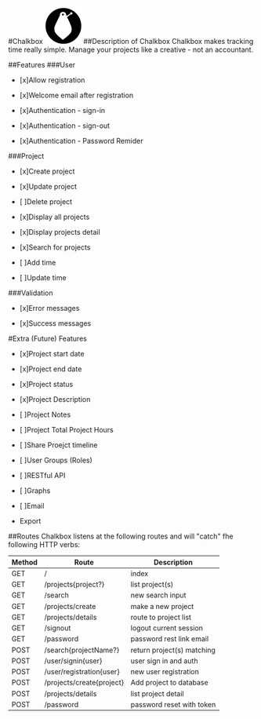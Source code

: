 #Chalkbox
![Chalkbox image](https://raw.githubusercontent.com/harrisonde/chalkbox/master/public/images/chalkbox.png "Chalkbox")
##Description of Chalkbox
Chalkbox makes tracking time really simple. Manage your projects like a creative - not an accountant. 

##Features
###User
* [x]Allow registration 

* [x]Welcome email after registration

* [x]Authentication - sign-in

* [x]Authentication - sign-out

* [x]Authentication - Password Remider

###Project
* [x]Create project

* [x]Update project

* [ ]Delete project 

* [x]Display all projects

* [x]Display projects detail

* [x]Search for projects

* [ ]Add time

* [ ]Update time

###Validation
 * [x]Error messages
 
 * [x]Success messages

#Extra (Future) Features
* [x]Project start date

* [x]Project end date

* [x]Project status

* [x]Project Description

* [ ]Project Notes

* [ ]Project Total Project Hours

* [ ]Share Proejct timeline

* [ ]User Groups (Roles) 

* [ ]RESTful API 

* [ ]Graphs

* [ ]Email

* Export

##Routes
Chalkbox listens at the following routes and will "catch" fhe following HTTP verbs:

| Method  | Route                     | Description                  |
|-------- | ------------------------- | ---------------------------- |
| GET     | /                         | index			             |
| GET     | /projects{project?}       | list project(s)              |
| GET     | /search				      | new search input             |
| GET     | /projects/create          | make a new project           |
| GET     | /projects/details         | route to project list        |
| GET     | /signout                  | logout current session       |
| GET     | /password                 | password rest link email     |
| POST    | /search{projectName?}     | return project(s) matching   |
| POST    | /user/signin{user}        | user sign in and auth        |
| POST    | /user/registration{user}  | new user registration        |
| POST    | /projects/create{project} | Add project to database      |
| POST    | /projects/details         | list project detail          |
| POST    | /password                 | password reset with token    |
